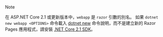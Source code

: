> [!NOTE]
> 在 ASP.NET Core 2.1 或更新版本中，`webapp` 是 `razor` 引數的別名。 如果 `dotnet new webapp <OPTIONS>` 命令載入 [dotnet new](/dotnet/core/tools/dotnet-new) 命令說明，而不是建立新的 Razor Pages 應用程式，請安裝 [.NET Core 2.1 SDK](https://www.microsoft.com/net/download/dotnet-core/sdk-2.1.300)。
